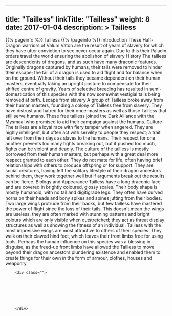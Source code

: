 
---
title: "Tailless"
linkTitle: "Tailless"
weight: 8
date: 2017-01-04
description: >
 Tailless
---

{{% pageinfo %}}
Tailless
{{% /pageinfo %}}
Introduction  These Half-Dragon warriors of Valum Vaton are the result of years of slavery for which they have utter conviction to see never occur again. Due to this their Paladin orders travel the world ensuring the abolishon of slavery   History  The tailless are descendents of dragons, and as such have many draconic features. Originally dragons captured by humans, their tails were removed to hinder their escape; the tail of a dragon is used to aid flight and for balance when on the ground. Without their tails they became dependent on their human masters, eventually taking an upright posture to compensate for their shifted centre of gravity. Years of selective breeding has resulted in semi-domestication of this species with the now somewhat vestigial tails being removed at birth.  Escape from slavery A group of Tailless broke away from their human masters, founding a colony of Tailless free from slavery. They have distrust and hatred for their once-masters as well as those Tailless that still serve humans. These free tailless joined the Dark Alliance with the Mysmaal who promised to aid their campaign against the humans.   Culture  The tailless are a loyal race with fiery temper when angered. They are highly intelligent, but often act with servility to people they respect; a trait left over from their days as slaves to the humans. Their respect for one another prevents too many fights breaking out, but if pushed too much, fights can be violent and deadly.  The culture of the tailless is mostly borrowed from their human masters, but perhaps with a great deal more respect granted to each other. They do not mate for life, often having brief relationships with others to produce offspring or for support. They are social creatures, having left the solitary lifestyle of their dragon ancestors behind them, they work together well but if arguments break out the results can be fierce.   Biology and Appearance  Tailless have a long draconic face and are covered in brightly coloured, glossy scales. Their body shape is mostly humanoid, with no tail and digitigrade legs. They often have curved horns on their heads and bony spikes and spines jutting from their bodies. Two large wings protrude from their backs, but few tailless have mastered the power of flight since the loss of their tails. This doesn't mean the wings are useless, they are often marked with stunning patterns and bright colours which are only visible when outstretched; they act as threat display structures as well as showing the fitness of an individual. Tailless with the most impressive wings are most attractive to others of their species.  They walk on their clawed hind feet, which leaves their front limbs free for using tools. Perhaps the human influence on this species was a blessing in disguise, as the freed-up front limbs have allowed the Tailless to move beyond their dragon ancestors plundering existence and enabled them to create things for their own in the form of armour, clothes, houses and weaponry.

        <div class="">
            
            
             

              

            
        </div>
